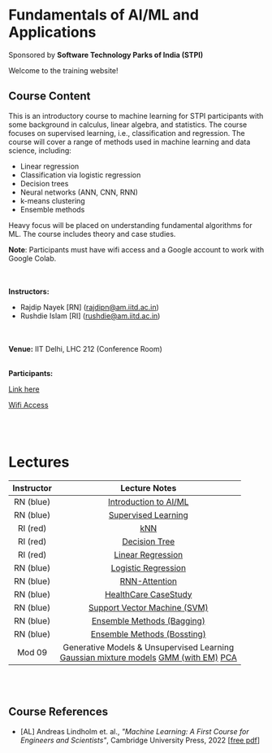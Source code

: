 # Fundamentals of AI/ML and Applications 
Sponsored by **Software Technology Parks of India (STPI)**


Welcome to the training website!

## Course Content
This is an introductory course to machine learning for STPI participants with some background in calculus, linear algebra, and statistics. The course focuses on supervised learning, i.e., classification and regression. The course will cover a range of methods used in machine learning and data science, including:
- Linear regression
- Classification via logistic regression
- Decision trees
- Neural networks (ANN, CNN, RNN)
- k-means clustering
- Ensemble methods

Heavy focus will be placed on understanding fundamental algorithms for ML.
The course includes theory and case studies. 

**Note**: Participants must have wifi access and a Google account to work with Google Colab.

<br> <br>
**Instructors:** 
* Rajdip Nayek [RN] (rajdipn@am.iitd.ac.in) 
* Rushdie Islam [RI] (rushdie@am.iitd.ac.in)                 

<br> <br>
**Venue:** IIT Delhi, LHC 212 (Conference Room)
<br> <br>

**Participants:** <br>

[Link here](https://docs.google.com/spreadsheets/d/1xkLnCM9qTsG5AlYkEy6qsFLdM_OUc5ae3enXBp5fuII/edit?usp=sharing)



[Wifi Access](stpi.pdf)



<br> <br>
# Lectures

|Instructor|  Lecture Notes | 
|:----------:|:-------------------------------------------:|
|RN (blue) | [Introduction to AI/ML](Lectures/Lecture1-AI_ML.pdf) | 
|RN (blue) | [Supervised Learning](Lectures/Lecture2-Supervised_Learning.pdf) | 
|RI (red) | [kNN](Lectures/Lecture-3_cris.pdf) | 
|RI (red) | [Decision Tree](Lectures/Lecture-3_cris.pdf)|
|RI (red) | [Linear Regression](Lectures/Lecture-3_cris.pdf) | 
|RN (blue) | [Logistic Regression](Lectures/Lecture-3_cris.pdf) |
|RN (blue) | [RNN-Attention](Lectures/Lecture-RNN.pdf) |
|RN (blue)| [HealthCare CaseStudy](Lectures/CaseStudy-Healthcare.pdf) |
|RN (blue)| [Support Vector Machine (SVM)](Lectures/Lecture17.pdf) |
|RN (blue)| [Ensemble Methods (Bagging)](Lectures/Lecture18.pdf) |
|RN (blue)| [Ensemble Methods (Bossting)](Lectures/Lecture19.pdf) |
|Mod 09| Generative Models & Unsupervised Learning <br> [Gaussian mixture models](Lectures/Lecture21.pdf)  <be> [GMM (with EM)](Lectures/Lecture22.pdf) <be> [PCA](Lectures/Lecture24.pdf) |


<br> <br>

## Course References
* [AL] Andreas Lindholm et. al., *"Machine Learning: A First Course for Engineers and Scientists"*, Cambridge University Press, 2022 [[free pdf](http://smlbook.org/book/sml-book-draft-latest.pdf)]

<br> <br>


